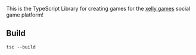 This is the TypeScript Library for creating games for the [xelly.games](https://xelly.games) social game platform!

## Build

```
tsc --build
```

